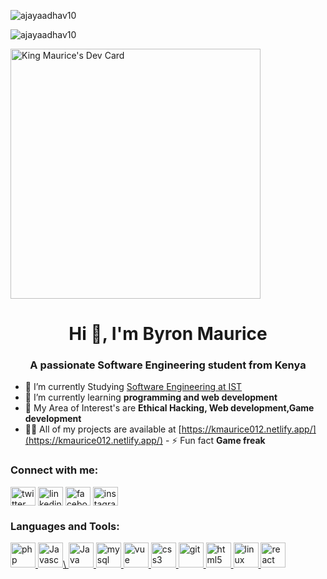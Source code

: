 <div display= "flex">
    </div>
  <div>
    <p>
  &nbsp;<img
     align="left"
    src="https://github-readme-stats.vercel.app/api?username=kmaurice012&show_icons=true&locale=en"
    alt="ajayaadhav10"
  />
</p>
<p>
  <img
     align="center"
    src="https://github-readme-stats.vercel.app/api/top-langs?username=kmaurice012&show_icons=true&locale=en&layout=compact"
    alt="ajayaadhav10"
  />
</p>
<a href="https://app.daily.dev/King012"><img src="https://api.daily.dev/devcards/7e5c47c844ca4d8a98066971410a5e04.png?r=4eq" width="400" alt="King Maurice's Dev Card"/></a>
  </div>
<div>
  <h1 align="center">Hi 👋, I'm Byron Maurice </h1>
<h3 align="center">A passionate Software Engineering student from Kenya</h3>

<!-- <p align="left">
  <img src="https://reecebyron1.netlify.app/assets/img/portfolio/me.jpeg" />
</p>
 -->
<!-- <p align="left">
  <a href="https://github.com/ryo-ma/github-profile-trophy"
    ><img
      src="https://reecebyron1.netlify.app/assets/img/portfolio/me.jpeg"
      alt="image not found"
  /></a>
</p> -->


- 🔭 I’m currently Studying [Software Engineering at IST
](https://isteducation.com) 
- 🌱 I’m currently learning **programming and web development** 
- 👯 My Area of Interest's are **Ethical Hacking, Web development,Game development** 
- 👨‍💻 All of my projects are available at
     [https://kmaurice012.netlify.app/](https://kmaurice012.netlify.app/) - ⚡ Fun
fact **Game freak**

<h3 align="left">Connect with me:</h3>
<p align="left">
  <a href="https://twitter.com/reecebyron012" target="blank"
    ><img
      align="center"
      src="https://img.icons8.com/sf-ultralight-filled/344/twitter.png"
      alt="twitter"
      height="30"
      width="40"
  /></a>
  <a href="https://www.linkedin.com/in/king-maurice/" target="blank"
    ><img
      align="center"
      src="https://img.icons8.com/glyph-neue/344/linkedin.png"
      alt="linkedin"
      height="30"
      width="40"
  /></a>
  <a href="https://fb.com/" target="blank"
    ><img
      align="center"
      src="https://img.icons8.com/ios-filled/344/facebook--v1.png"
      alt="facebook"
      height="30"
      width="40"
  /></a>
  <a href="https://instagram.com/" target="blank"
    ><img
      align="center"
      src="https://img.icons8.com/ios-filled/344/instagram-new--v1.png"
      alt="instagram"
      height="30"
      width="40"
  /></a>
</p>

<h3 align="left">Languages and Tools:</h3>
<p align="left">
    <a href="https://www.php.net" target="_blank" rel="noreferrer">
        <img
          src="https://cdn-icons-png.flaticon.com/512/652/652216.png"
          alt="php"
          width="40"
          height="40"
        />
      </a>
      <a href="https://aws.amazon.com" target="_blank" rel="noreferrer">
        <img
          src="https://cdn-icons-png.flaticon.com/512/721/721671.png"
          alt="Javascript"
          width="40"
          height="40"
        />\
        <a href="https://aws.amazon.com" target="_https://img.icons8.com/ios/344/java-coffee-cup-logo--v1.pngblank" rel="noreferrer">
        <img
          src="https://img.icons8.com/ios/344/java-coffee-cup-logo--v1.png"
          alt="Java"
          width="40"
          height="40"
        />
      </a>
      <a href="https://www.mysql.com/" target="_blank" rel="noreferrer">
        <img
          src="https://cdn-icons-png.flaticon.com/512/288/288882.png"
          alt="mysql"
          width="40"
          height="40"
        />
      </a>
  <a href="https://www.arduino.cc/" target="_blank" rel="noreferrer">
    <img
      src="https://img.icons8.com/windows/344/vuejs.png"
      alt="vue"
      width="40"
      height="40"
    />
  </a>
   
  
  <!-- <a href="https://getbootstrap.com" target="_blank" rel="noreferrer">
    <img
      src="https://raw.githubusercontent.com/devicons/devicon/master/icons/bootstrap/bootstrap-plain-wordmark.svg"
      alt="bootstrap"
      width="40"
      height="40"
    />
  </a> -->
  <!-- <a href="https://couchdb.apache.org/" target="_blank" rel="noreferrer">
    <img
      src="https://raw.githubusercontent.com/devicons/devicon/0d6c64dbbf311879f7d563bfc3ccf559f9ed111c/icons/couchdb/couchdb-original.svg"
      alt="couchdb"
      width="40"
      height="40"
    />
  </a> -->
  <a href="https://www.w3schools.com/css/" target="_blank" rel="noreferrer">
    <img
      src="https://img.icons8.com/ios-filled/344/css3.png"
      alt="css3"
      width="40"
      height="40"
    />
  </a>
  <a href="https://git-scm.com/" target="_blank" rel="noreferrer">
    <img
      src="https://cdn-icons-png.flaticon.com/512/1240/1240970.png"
      alt="git"
      width="40"
      height="40"
    />
  </a>
  <!-- <a href="https://hadoop.apache.org/" target="_blank" rel="noreferrer">
    <img
      src="https://www.vectorlogo.zone/logos/apache_hadoop/apache_hadoop-icon.svg"
      alt="hadoop"
      width="40"
      height="40"
    />
  </a> -->
  <!-- <a href="https://hive.apache.org/" target="_blank" rel="noreferrer">
    <img
      src="https://www.vectorlogo.zone/logos/apache_hive/apache_hive-icon.svg"
      alt="hive"
      width="40"
      height="40"
    />
  </a> -->
  <a href="https://www.w3.org/html/" target="_blank" rel="noreferrer">
    <img
      src="https://img.icons8.com/ios-filled/344/html-5--v1.png"
      alt="html5"
      width="40"
      height="40"
    />
  </a>
  <!-- <a href="https://www.java.com" target="_blank" rel="noreferrer">
    <img
      src="https://raw.githubusercontent.com/devicons/devicon/master/icons/java/java-original.svg"
      alt="java"
      width="40"
      height="40"
    />
  </a> -->
  <a href="https://www.linux.org/" target="_blank" rel="noreferrer">
    <img
      src="https://img.icons8.com/ios-filled/344/linux.png"
      alt="linux"
      width="40"
      height="40"
    />
  </a>
  <!-- <a href="https://www.mathworks.com/" target="_blank" rel="noreferrer">
    <img
      src="https://upload.wikimedia.org/wikipedia/commons/2/21/Matlab_Logo.png"
      alt="matlab"
      width="40"
      height="40"
    />
  </a> -->
  
  <!-- <a href="https://opencv.org/" target="_blank" rel="noreferrer">
    <img
      src="https://www.vectorlogo.zone/logos/opencv/opencv-icon.svg"
      alt="opencv"
      width="40"
      height="40"
    />
  </a> -->
  <!-- <a href="https://www.oracle.com/" target="_blank" rel="noreferrer">
    <img
      src="https://raw.githubusercontent.com/devicons/devicon/master/icons/oracle/oracle-original.svg"
      alt="oracle"
      width="40"
      height="40"
    />
  </a> -->
  <!-- <a href="https://pandas.pydata.org/" target="_blank" rel="noreferrer">
    <img
      src="https://raw.githubusercontent.com/devicons/devicon/2ae2a900d2f041da66e950e4d48052658d850630/icons/pandas/pandas-original.svg"
      alt="pandas"
      width="40"
      height="40"
    />
  </a> -->
 
  <!-- <a href="https://www.postgresql.org" target="_blank" rel="noreferrer">
    <img
      src="https://raw.githubusercontent.com/devicons/devicon/master/icons/postgresql/postgresql-original-wordmark.svg"
      alt="postgresql"
      width="40"
      height="40"
    />
  </a> -->
  <!-- <a href="https://www.python.org" target="_blank" rel="noreferrer">
    <img
      src="https://raw.githubusercontent.com/devicons/devicon/master/icons/python/python-original.svg"
      alt="python"
      width="40"
      height="40"
    />
  </a> -->
  <!-- <a href="https://pytorch.org/" target="_blank" rel="noreferrer">
    <img
      src="https://www.vectorlogo.zone/logos/pytorch/pytorch-icon.svg"
      alt="pytorch"
      width="40"
      height="40"
    />
  </a> -->
  <a href="https://reactjs.org/" target="_blank" rel="noreferrer">
    <img
      src="https://img.icons8.com/dotty/344/react.png"
      alt="react"
      width="40"
      height="40"
    />
  </a>
  <!-- <a href="https://scikit-learn.org/" target="_blank" rel="noreferrer">
    <img
      src="https://upload.wikimedia.org/wikipedia/commons/0/05/Scikit_learn_logo_small.svg"
      alt="scikit_learn"
      width="40"
      height="40"
    />
  </a>
  <a href="https://www.selenium.dev" target="_blank" rel="noreferrer">
    <img
      src="https://raw.githubusercontent.com/detain/svg-logos/780f25886640cef088af994181646db2f6b1a3f8/svg/selenium-logo.svg"
      alt="selenium"
      width="40"
      height="40"
    />
  </a> -->
  <!-- <a href="https://www.tensorflow.org" target="_blank" rel="noreferrer">
    <img
      src="https://www.vectorlogo.zone/logos/tensorflow/tensorflow-icon.svg"
      alt="tensorflow"
      width="40"
      height="40"
    />
  </a> -->
</p>

</div>
